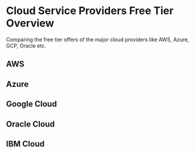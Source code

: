 # Cloud Service Providers Free Tier Overview
Comparing the free tier offers of the major cloud providers like AWS, Azure, GCP, Oracle etc.

## AWS

## Azure

## Google Cloud

## Oracle Cloud

## IBM Cloud

